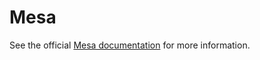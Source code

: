 # Mesa

See the official [Mesa documentation](https://mesa.readthedocs.io/en/stable/) for more information.

